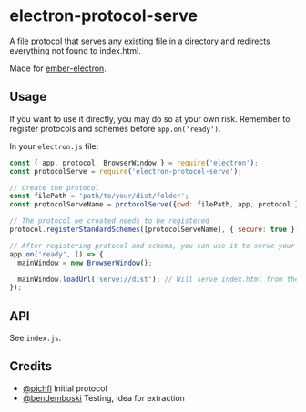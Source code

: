 # electron-protocol-serve

A file protocol that serves any existing file in a directory and redirects everything not found to index.html.

Made for [ember-electron](https://github.com/felixrieseberg/ember-electron).



## Usage

If you want to use it directly, you may do so at your own risk. Remember to register protocols and schemes before
`app.on('ready')`.

In your `electron.js` file:

```js
const { app, protocol, BrowserWindow } = require('electron');
const protocolServe = require('electron-protocol-serve');

// Create the protocol
const filePath = 'path/to/your/dist/folder';
const protocolServeName = protocolServe({cwd: filePath, app, protocol });

// The protocol we created needs to be registered
protocol.registerStandardSchemes([protocolServeName], { secure: true });

// After registering protocol and schema, you can use it to serve your app to your window
app.on('ready', () => {
  mainWindow = new BrowserWindow();

  mainWindow.loadUrl('serve://dist'); // Will serve index.html from the folder you specified
});
```



## API

See `index.js`.


## Credits

- [@pichfl](https://github.com/pichfl) Initial protocol
- [@bendemboski](https://github.com/bendemboski) Testing, idea for extraction
